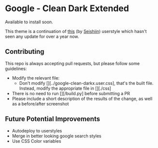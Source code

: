 # Google - Clean Dark Extended

Available to install soon.

This theme is a continuation of [this](https://userstyles.org/styles/144028/google-clean-dark)
(by [Seishiin](https://userstyles.org/users/352024)) userstyle which hasn't seen any update for over a year now.


## Contributing

This repo is always accepting pull requests, but please follow some guidelines:
 - Modify the relevant file:
   - Don't modify [][../google-clean-darkx.user.css], that's the built file. Instead, modify the appropriate file in [][./css]
 - There is no need to run [][/build.py] before submitting a PR
 - Please include a short description of the results of the change, as well as a before/after screenshot

## Future Potential Improvements
 - Autodeploy to userstyles
 - Merge in better looking google search styles
 - Use CSS Color variables

